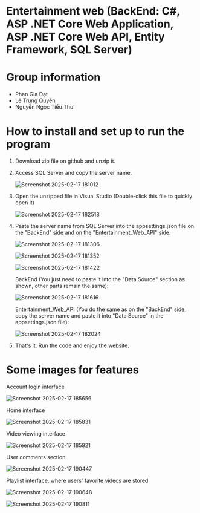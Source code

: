 # Entertainment web (BackEnd: C#, ASP .NET Core Web Application, ASP .NET Core Web API, Entity Framework, SQL Server)

# Group information
  + Phan Gia Đạt
  + Lê Trung Quyền
  + Nguyễn Ngọc Tiểu Thư

# How to install and set up to run the program
1. Download zip file on github and unzip it.
2. Access SQL Server and copy the server name.
   
   ![Screenshot 2025-02-17 181012](https://github.com/user-attachments/assets/aa0abb10-8138-4911-b171-33069db1528d)
   
3. Open the unzipped file in Visual Studio (Double-click this file to quickly open it)
   
   ![Screenshot 2025-02-17 182518](https://github.com/user-attachments/assets/bf9d9180-c8d4-4abd-9f0f-eee0beed87ea)
   
4. Paste the server name from SQL Server into the appsettings.json file on the "BackEnd" side and on the "Entertainment_Web_API" side.

   ![Screenshot 2025-02-17 181306](https://github.com/user-attachments/assets/3cfc317f-6e92-4fc1-b6c5-c793eb840f48)
   
   ![Screenshot 2025-02-17 181352](https://github.com/user-attachments/assets/5d8f829c-c24e-42e6-b878-b8f3a9f68f95)
   
   ![Screenshot 2025-02-17 181422](https://github.com/user-attachments/assets/ba9a2bb9-579d-4b9e-8917-18dd450d08b7)

   BackEnd (You just need to paste it into the "Data Source" section as shown, other parts remain the same):

   ![Screenshot 2025-02-17 181616](https://github.com/user-attachments/assets/6044384b-e9d2-4cf9-a166-660a7f95bb6d)

   Entertainment_Web_API (You do the same as on the "BackEnd" side, copy the server name and paste it into "Data Source" in the appsettings.json file):
   
   ![Screenshot 2025-02-17 182024](https://github.com/user-attachments/assets/85a7eaa0-85cf-4f29-a4aa-da0cf8f2770c)

5. That's it. Run the code and enjoy the website.

# Some images for features
  Account login interface
  
  ![Screenshot 2025-02-17 185656](https://github.com/user-attachments/assets/5151e480-26a8-4d21-8ef3-625f3345c3ca)

  Home interface

  ![Screenshot 2025-02-17 185831](https://github.com/user-attachments/assets/9dcc4c92-905d-40a4-9ff2-1ee0d927b793)

  Video viewing interface

  ![Screenshot 2025-02-17 185921](https://github.com/user-attachments/assets/47416ede-2d9f-40e2-b76d-8df11324de2f)

  User comments section

  ![Screenshot 2025-02-17 190447](https://github.com/user-attachments/assets/3ec09bad-3719-41fc-8178-657aefc3fc94)

  Playlist interface, where users' favorite videos are stored

  ![Screenshot 2025-02-17 190648](https://github.com/user-attachments/assets/518bdf59-6bda-465b-b6e6-3e2deb54d417)

  ![Screenshot 2025-02-17 190811](https://github.com/user-attachments/assets/f04292dc-caea-4790-a217-21ad4ab2b8a0)


  


   


